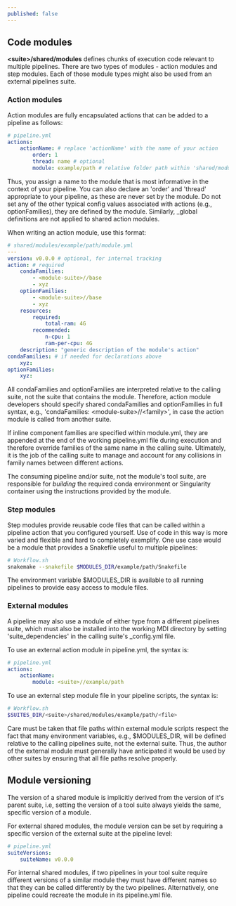 ```yaml
---
published: false
---
```


## Code modules

**\<suite\>/shared/modules** defines chunks of execution code relevant 
to multiple pipelines. There are two types of modules - action modules 
and step modules. Each of those module types might also be used from 
an external pipelines suite.

### Action modules

Action modules are fully encapsulated actions that can be added to a 
pipeline as follows:

```yml
# pipeline.yml
actions:
    actionName: # replace 'actionName' with the name of your action
        order: 1
        thread: name # optional
        module: example/path # relative folder path within 'shared/modules'
```

Thus, you assign a name to the module that is most informative in
the context of your pipeline. You can also declare an 'order' and
'thread' appropriate to your pipeline, as these are never set by
the module. Do not set any of the other typical config values
associated with actions (e.g., optionFamilies), they are defined
by the module. Similarly, _global definitions are not applied
to shared action modules.

When writing an action module, use this format:

```yml
# shared/modules/example/path/module.yml
---
version: v0.0.0 # optional, for internal tracking
action: # required
    condaFamilies: 
        - <module-suite>//base
        - xyz  
    optionFamilies:
        - <module-suite>//base
        - xyz
    resources:
        required:
            total-ram: 4G
        recommended: 
            n-cpu: 1
            ram-per-cpu: 4G   
    description: "generic description of the module's action"
condaFamilies: # if needed for declarations above
    xyz:
optionFamilies:
    xyz:
```

All condaFamilies and optionFamilies are interpreted relative 
to the calling suite, not the suite that contains the module. 
Therefore, action module developers should specify shared condaFamilies 
and optionFamilies in full syntax, e.g., 
'condaFamilies: \<module-suite\>//\<family\>',
in case the action module is called from another suite.

If inline component families are specified within module.yml,
they are appended at the end of the working pipeline.yml file 
during execution and therefore override families of the same name 
in the calling suite. Ultimately, it is the job of the calling
suite to manage and account for any collisions in family names 
between different actions. 

The consuming pipeline and/or suite, not the module's tool suite, 
are responsible for _building_ the required conda environment or Singularity 
container using the instructions provided by the module.

### Step modules

Step modules provide reusable code files that can be called
within a pipeline action that you configured yourself. Use of code in this 
way is more varied and flexible and hard to completely exemplify. One use
case would be a module that provides a Snakefile useful to multiple pipelines:

```bash
# Workflow.sh
snakemake --snakefile $MODULES_DIR/example/path/Snakefile
```

The environment variable $MODULES_DIR is available to all running pipelines 
to provide easy access to module files.

### External modules

A pipeline may also use a module of either type from a different pipelines suite, 
which must also be installed into the working MDI directory by setting 
'suite_dependencies' in the calling suite's _config.yml file.

To use an external action module in pipeline.yml, the syntax is:

```yml
# pipeline.yml
actions:
    actionName:
        module: <suite>//example/path
```

To use an external step module file in your pipeline scripts, the syntax is:

```bash
# Workflow.sh
$SUITES_DIR/<suite>/shared/modules/example/path/<file>
```

Care must be taken that file paths within external module scripts respect the fact 
that many environment variables, e.g., $MODULES_DIR, will be defined 
relative to the calling pipelines suite, not the external suite. Thus, the 
author of the external module must generally have anticipated it would be
used by other suites by ensuring that all file paths resolve properly.

## Module versioning

The version of a shared module is implicitly derived from the version of 
it's parent suite, i.e, setting the version of a tool suite always yields 
the same, specific version of a module. 

For external shared modules, the module version can be set by requiring 
a specific version of the external suite at the pipeline level:

```yml
# pipeline.yml
suiteVersions: 
    suiteName: v0.0.0 
```

For internal shared modules, if two pipelines in your tool suite require different 
versions of a similar module they must have different names so that
they can be called differently by the two pipelines.
Alternatively, one pipeline could recreate the module in its pipeline.yml file.
